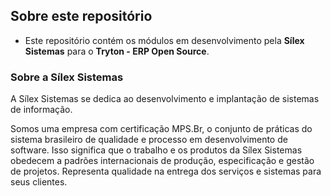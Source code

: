 ## Sobre este repositório ##

* Este repositório contém os módulos em desenvolvimento pela **Sílex Sistemas** para o **Tryton - ERP Open Source**.

### Sobre a Sílex Sistemas ###

A Sílex Sistemas se dedica ao desenvolvimento e implantação de sistemas de informação. 

Somos uma empresa com certificação MPS.Br, o conjunto de práticas do sistema brasileiro de qualidade e processo em desenvolvimento de software. Isso significa que o trabalho e os produtos da Sílex Sistemas obedecem a padrões internacionais de produção, especificação e gestão de projetos. Representa qualidade na entrega dos serviços e sistemas para seus clientes.